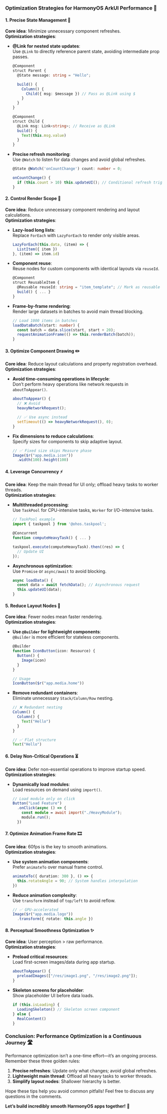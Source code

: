 ### **Optimization Strategies for HarmonyOS ArkUI Performance** 🚀  

#### **1. Precise State Management** 🔄  
**Core idea**: Minimize unnecessary component refreshes.  
**Optimization strategies**:  

- **@Link for nested state updates**:  
  Use `@Link` to directly reference parent state, avoiding intermediate prop passes.  

  ```typescript  
  @Component  
  struct Parent {  
    @State message: string = "Hello";  

    build() {  
      Column() {  
        Child({ msg: $message }) // Pass as @Link using $  
      }  
    }  
  }  

  @Component  
  struct Child {  
    @Link msg: Link<string>; // Receive as @Link  
    build() {  
      Text(this.msg.value)  
    }  
  }  
  ```  

- **Precise refresh monitoring**:  
  Use `@Watch` to listen for data changes and avoid global refreshes.  

  ```typescript  
  @State @Watch('onCountChange') count: number = 0;  

  onCountChange() {  
    if (this.count > 10) this.updateUI(); // Conditional refresh trigger  
  }  
  ```  


#### **2. Control Render Scope** 🎯  
**Core idea**: Reduce unnecessary component rendering and layout calculations.  
**Optimization strategies**:  

- **Lazy-load long lists**:  
  Replace `ForEach` with `LazyForEach` to render only visible areas.  

  ```typescript  
  LazyForEach(this.data, (item) => {  
    ListItem({ item })  
  }, (item) => item.id)  
  ```  

- **Component reuse**:  
  Reuse nodes for custom components with identical layouts via `reuseId`.  

  ```typescript  
  @Component  
  struct ReusableItem {  
    @Reusable reuseId: string = "item_template"; // Mark as reusable  
    build() { ... }  
  }  
  ```  

- **Frame-by-frame rendering**:  
  Render large datasets in batches to avoid main thread blocking.  

  ```typescript  
  // Load 1000 items in batches  
  loadDataBatch(start: number) {  
    const batch = data.slice(start, start + 20);  
    requestAnimationFrame(() => this.renderBatch(batch));  
  }  
  ```  


#### **3. Optimize Component Drawing** ✏️  
**Core idea**: Reduce layout calculations and property registration overhead.  
**Optimization strategies**:  

- **Avoid time-consuming operations in lifecycle**:  
  Don’t perform heavy operations like network requests in `aboutToAppear()`.  

  ```typescript  
  aboutToAppear() {  
    // ❌ Avoid  
    heavyNetworkRequest();  

    // ✅ Use async instead  
    setTimeout(() => heavyNetworkRequest(), 0);  
  }  
  ```  

- **Fix dimensions to reduce calculations**:  
  Specify sizes for components to skip adaptive layout.  

  ```typescript  
  // ✅ Fixed size skips Measure phase  
  Image($r("app.media.icon"))  
    .width(100).height(100)  
  ```  


#### **4. Leverage Concurrency** ⚡  
**Core idea**: Keep the main thread for UI only; offload heavy tasks to worker threads.  
**Optimization strategies**:  

- **Multithreaded processing**:  
  Use `TaskPool` for CPU-intensive tasks, `Worker` for I/O-intensive tasks.  

  ```typescript  
  // TaskPool example  
  import { taskpool } from '@ohos.taskpool';  

  @Concurrent  
  function computeHeavyTask() { ... }  

  taskpool.execute(computeHeavyTask).then((res) => {  
    // Update UI  
  });  
  ```  

- **Asynchronous optimization**:  
  Use `Promise` or `async/await` to avoid blocking.  

  ```typescript  
  async loadData() {  
    const data = await fetchData(); // Asynchronous request  
    this.updateUI(data);  
  }  
  ```  


#### **5. Reduce Layout Nodes** 🌳  
**Core idea**: Fewer nodes mean faster rendering.  
**Optimization strategies**:  

- **Use `@Builder` for lightweight components**:  
  `@Builder` is more efficient for stateless components.  

  ```typescript  
  @Builder  
  function IconButton(icon: Resource) {  
    Button() {  
      Image(icon)  
    }  
  }  

  // Usage  
  IconButton($r("app.media.home"))  
  ```  

- **Remove redundant containers**:  
  Eliminate unnecessary `Stack/Column/Row` nesting.  

  ```typescript  
  // ❌ Redundant nesting  
  Column() {  
    Column() {  
      Text("Hello")  
    }  
  }  

  // ✅ Flat structure  
  Text("Hello")  
  ```  


#### **6. Delay Non-Critical Operations** ⏳  
**Core idea**: Defer non-essential operations to improve startup speed.  
**Optimization strategies**:  

- **Dynamically load modules**:  
  Load resources on demand using `import()`.  

  ```typescript  
  // Load module only on click  
  Button("Load Feature")  
    .onClick(async () => {  
      const module = await import("./HeavyModule");  
      module.run();  
    })  
  ```  


#### **7. Optimize Animation Frame Rate** 🎞️  
**Core idea**: 60fps is the key to smooth animations.  
**Optimization strategies**:  

- **Use system animation components**:  
  Prefer `animateTo` over manual frame control.  

  ```typescript  
  animateTo({ duration: 300 }, () => {  
    this.rotateAngle = 90; // System handles interpolation  
  })  
  ```  

- **Reduce animation complexity**:  
  Use `transform` instead of `top/left` to avoid reflow.  

  ```typescript  
  // ✅ GPU-accelerated  
  Image($r("app.media.logo"))  
    .transform({ rotate: this.angle })  
  ```  


#### **8. Perceptual Smoothness Optimization** ✨  
**Core idea**: User perception > raw performance.  
**Optimization strategies**:  

- **Preload critical resources**:  
  Load first-screen images/data during app startup.  

  ```typescript  
  aboutToAppear() {  
    preloadImages(["/res/image1.png", "/res/image2.png"]);  
  }  
  ```  

- **Skeleton screens for placeholder**:  
  Show placeholder UI before data loads.  

  ```typescript  
  if (this.isLoading) {  
    LoadingSkeleton() // Skeleton screen component  
  } else {  
    RealContent()  
  }  
  ```  


### **Conclusion: Performance Optimization is a Continuous Journey** 🛣️  
Performance optimization isn’t a one-time effort—it’s an ongoing process. Remember these three golden rules:  

1. **Precise refreshes**: Update only what changes; avoid global refreshes.  
2. **Lightweight main thread**: Offload all heavy tasks to worker threads.  
3. **Simplify layout nodes**: Shallower hierarchy is better.  

Hope these tips help you avoid common pitfalls! Feel free to discuss any questions in the comments.  

**Let’s build incredibly smooth HarmonyOS apps together!** 💪

